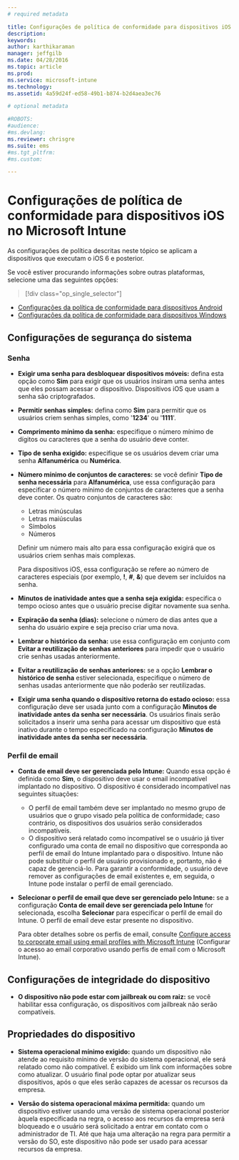```yaml
---
# required metadata

title: Configurações de política de conformidade para dispositivos iOS | Microsoft Intune
description:
keywords:
author: karthikaraman
manager: jeffgilb
ms.date: 04/28/2016
ms.topic: article
ms.prod:
ms.service: microsoft-intune
ms.technology:
ms.assetid: 4a59d24f-ed58-49b1-b874-b2d4aea3ec76

# optional metadata

#ROBOTS:
#audience:
#ms.devlang:
ms.reviewer: chrisgre
ms.suite: ems
#ms.tgt_pltfrm:
#ms.custom:

---
```



# Configurações de política de conformidade para dispositivos iOS no Microsoft Intune

As configurações de política descritas neste tópico se aplicam a dispositivos que executam o iOS 6 e posterior.

Se você estiver procurando informações sobre outras plataformas, selecione uma das seguintes opções:
> [!div class="op_single_selector"]
- [Configurações da política de conformidade para dispositivos Android](android-compliance-policy-settings-in-microsoft-intune.md)
- [Configurações da política de conformidade para dispositivos Windows](windows-compliance-policy-settings-in-microsoft-intune.md)

## Configurações de segurança do sistema
### Senha
- **Exigir uma senha para desbloquear dispositivos móveis:**    defina esta opção como **Sim** para exigir que os usuários insiram uma senha antes que eles possam acessar o dispositivo. Dispositivos iOS que usam a senha são criptografados.

- **Permitir senhas simples:**    defina como **Sim** para permitir que os usuários criem senhas simples, como '**1234**' ou '**1111**'.

-  **Comprimento mínimo da senha:** especifique o número mínimo de dígitos ou caracteres que a senha do usuário deve conter.
- **Tipo de senha exigido:** especifique se os usuários devem criar uma senha **Alfanumérica** ou **Numérica**.

- **Número mínimo de conjuntos de caracteres:** se você definir **Tipo de senha necessária** para **Alfanumérica**, use essa configuração para especificar o número mínimo de conjuntos de caracteres que a senha deve conter. Os quatro conjuntos de caracteres são:
  -   Letras minúsculas
  -   Letras maiúsculas
  -   Símbolos
  -   Números

  Definir um número mais alto para essa configuração exigirá que os usuários criem senhas mais complexas.

  Para dispositivos iOS, essa configuração se refere ao número de caracteres especiais (por exemplo, **!**, **#**, **&amp;**) que devem ser incluídos na senha.
- **Minutos de inatividade antes que a senha seja exigida:** especifica o tempo ocioso antes que o usuário precise digitar novamente sua senha.

- **Expiração da senha (dias):** selecione o número de dias antes que a senha do usuário expire e seja preciso criar uma nova.

- **Lembrar o histórico da senha:** use essa configuração em conjunto com **Evitar a reutilização de senhas anteriores** para impedir que o usuário crie senhas usadas anteriormente.

- **Evitar a reutilização de senhas anteriores:** se a opção **Lembrar o histórico de senha** estiver selecionada, especifique o número de senhas usadas anteriormente que não poderão ser reutilizadas.

- **Exigir uma senha quando o dispositivo retorna do estado ocioso:** essa configuração deve ser usada junto com a configuração **Minutos de inatividade antes da senha ser necessária**. Os usuários finais serão solicitados a inserir uma senha para acessar um dispositivo que está inativo durante o tempo especificado na configuração **Minutos de inatividade antes da senha ser necessária**.

### Perfil de email
- **Conta de email deve ser gerenciada pelo Intune:** Quando essa opção é definida como **Sim**, o dispositivo deve usar o email incompatível implantado no dispositivo. O dispositivo é considerado incompatível nas seguintes situações:
  - O perfil de email também deve ser implantado no mesmo grupo de usuários que o grupo visado pela política de conformidade; caso contrário, os dispositivos dos usuários serão considerados incompatíveis.
  - O dispositivo será relatado como incompatível se o usuário já tiver configurado uma conta de email no dispositivo que corresponda ao perfil de email do Intune implantado para o dispositivo. Intune não pode substituir o perfil de usuário provisionado e, portanto, não é capaz de gerenciá-lo. Para garantir a conformidade, o usuário deve remover as configurações de email existentes e, em seguida, o Intune pode instalar o perfil de email gerenciado.


- **Selecionar o perfil de email que deve ser gerenciado pelo Intune:**
     se a configuração **Conta de email deve ser gerenciada pelo Intune** for selecionada, escolha **Selecionar** para especificar o perfil de email do Intune. O perfil de email deve estar presente no dispositivo.

     Para obter detalhes sobre os perfis de email, consulte [Configure access to corporate email using email profiles with Microsoft Intune](configure-access-to-corporate-email-using-email-profiles-with-microsoft-intune.md) (Configurar o acesso ao email corporativo usando perfis de email com o Microsoft Intune).

## Configurações de integridade do dispositivo

- **O dispositivo não pode estar com jailbreak ou com raiz:** se você habilitar essa configuração, os dispositivos com jailbreak não serão compatíveis.

##  Propriedades do dispositivo
- **Sistema operacional mínimo exigido:** quando um dispositivo não atende ao requisito mínimo de versão do sistema operacional, ele será relatado como não compatível.
É exibido um link com informações sobre como atualizar. O usuário final pode optar por atualizar seus dispositivos, após o que eles serão capazes de acessar os recursos da empresa.

- **Versão do sistema operacional máxima permitida:** quando um dispositivo estiver usando uma versão de sistema operacional posterior àquela especificada na regra, o acesso aos recursos da empresa será bloqueado e o usuário será solicitado a entrar em contato com o administrador de TI. Até que haja uma alteração na regra para permitir a versão do SO, este dispositivo não pode ser usado para acessar recursos da empresa.


<!--HONumber=Jun16_HO2-->


